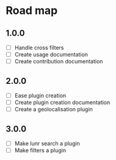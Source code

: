 # Road map

## 1.0.0
  - [ ] Handle cross filters
  - [ ] Create usage documentation
  - [ ] Create contribution documentation

## 2.0.0
  - [ ] Ease plugin creation
  - [ ] Create plugin creation documentation
  - [ ] Create a geolocalisation plugin

## 3.0.0
  - [ ] Make lunr search a plugin
  - [ ] Make filters a plugin